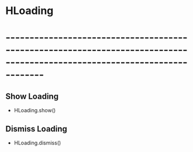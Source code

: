 # HLoading
# --------------------------------------------------------------------------------------------------------------------------
## Show Loading
- HLoading.show()
## Dismiss Loading
- HLoading.dismiss()

